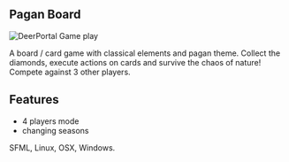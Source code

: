 Pagan Board
-----------

![DeerPortal Game play](https://bluszcz.net/projects/games/deerportal/deerportal-game-about-how-human-can-be-upgraded-to-the-deer_094.png/@@images/image.png)

A board / card game with classical elements and pagan theme. Collect the diamonds, execute actions on cards and survive the chaos of nature! Compete against 3 other players.

Features
--------

* 4 players mode
* changing seasons


SFML, Linux, OSX, Windows.
